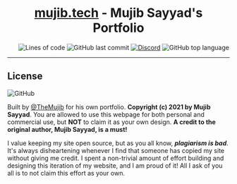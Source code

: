 <h1 align="center"><a href="https://mujib.tech">mujib.tech</a> - Mujib Sayyad's Portfolio</h1>

<ul align="center">

![Lines of code](https://img.shields.io/tokei/lines/github/themujib/portfolio?style=flat-square) ![GitHub last commit](https://img.shields.io/github/last-commit/themujib/portfolio?style=flat-square&logo=github) <a href="https://discord.gg/kSfSwFEGFr">![Discord](https://img.shields.io/discord/686069011481362462?logo=discord&style=flat-square)</a> ![GitHub top language](https://img.shields.io/github/languages/top/themujib/portfolio?logo=typescript&logoColor=white&style=flat-square)

</ul>


---

<h2>License</h2>

![GitHub](https://img.shields.io/github/license/TheMujib/portfolio?style=for-the-badge)

Built by <a href="https://github.com/TheMujib">@TheMujib</a> for his own portfolio. **Copyright (c) 2021 by Mujib Sayyad**. You are allowed to use this webpage for both personal and commercial use, but **NOT** to claim it as your own design. **A credit to the original author, Mujib Sayyad, is a must!**

I value keeping my site open source, but as you all know, _**plagiarism is bad**_. It's always disheartening whenever I find that someone has copied my site without giving me credit. I spent a non-trivial amount of effort building and designing this iteration of my website, and I am proud of it! All I ask of you all is to not claim this effort as your own.
